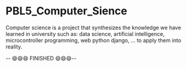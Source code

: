 # PBL5_Computer_Sience
Computer science is a project that synthesizes the knowledge we have learned in university such as: data science, artificial intelligence, microcontroller programming, web python django, ... to apply them into reality.

-- 😄😄😄 FINISHED 😄😄😄--